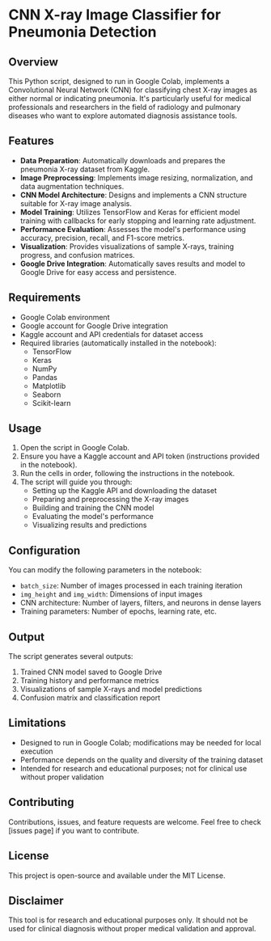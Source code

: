 # CNN X-ray Image Classifier for Pneumonia Detection

## Overview
This Python script, designed to run in Google Colab, implements a Convolutional Neural Network (CNN) for classifying chest X-ray images as either normal or indicating pneumonia. It's particularly useful for medical professionals and researchers in the field of radiology and pulmonary diseases who want to explore automated diagnosis assistance tools.

## Features
- **Data Preparation**: Automatically downloads and prepares the pneumonia X-ray dataset from Kaggle.
- **Image Preprocessing**: Implements image resizing, normalization, and data augmentation techniques.
- **CNN Model Architecture**: Designs and implements a CNN structure suitable for X-ray image analysis.
- **Model Training**: Utilizes TensorFlow and Keras for efficient model training with callbacks for early stopping and learning rate adjustment.
- **Performance Evaluation**: Assesses the model's performance using accuracy, precision, recall, and F1-score metrics.
- **Visualization**: Provides visualizations of sample X-rays, training progress, and confusion matrices.
- **Google Drive Integration**: Automatically saves results and model to Google Drive for easy access and persistence.

## Requirements
- Google Colab environment
- Google account for Google Drive integration
- Kaggle account and API credentials for dataset access
- Required libraries (automatically installed in the notebook):
  - TensorFlow
  - Keras
  - NumPy
  - Pandas
  - Matplotlib
  - Seaborn
  - Scikit-learn

## Usage
1. Open the script in Google Colab.
2. Ensure you have a Kaggle account and API token (instructions provided in the notebook).
3. Run the cells in order, following the instructions in the notebook.
4. The script will guide you through:
   - Setting up the Kaggle API and downloading the dataset
   - Preparing and preprocessing the X-ray images
   - Building and training the CNN model
   - Evaluating the model's performance
   - Visualizing results and predictions

## Configuration
You can modify the following parameters in the notebook:
- `batch_size`: Number of images processed in each training iteration
- `img_height` and `img_width`: Dimensions of input images
- CNN architecture: Number of layers, filters, and neurons in dense layers
- Training parameters: Number of epochs, learning rate, etc.

## Output
The script generates several outputs:
1. Trained CNN model saved to Google Drive
2. Training history and performance metrics
3. Visualizations of sample X-rays and model predictions
4. Confusion matrix and classification report

## Limitations
- Designed to run in Google Colab; modifications may be needed for local execution
- Performance depends on the quality and diversity of the training dataset
- Intended for research and educational purposes; not for clinical use without proper validation

## Contributing
Contributions, issues, and feature requests are welcome. Feel free to check [issues page] if you want to contribute.

## License
This project is open-source and available under the MIT License.

## Disclaimer
This tool is for research and educational purposes only. It should not be used for clinical diagnosis without proper medical validation and approval.
